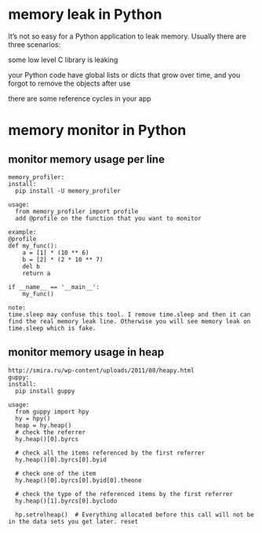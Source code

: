 
# memory leak in Python
It’s not so easy for a Python application to leak memory. Usually there are three scenarios:

some low level C library is leaking

your Python code have global lists or dicts that grow over time, and you forgot to remove the objects after use

there are some reference cycles in your app

# memory monitor in Python
## monitor memory usage per line
    memory_profiler:
    install:
      pip install -U memory_profiler
    
    usage:
      from memory_profiler import profile
      add @profile on the function that you want to monitor
      
    example:
    @profile
    def my_func():
        a = [1] * (10 ** 6)
        b = [2] * (2 * 10 ** 7)
        del b
        return a

    if __name__ == '__main__':
        my_func()
        
    note:
    time.sleep may confuse this tool. I remove time.sleep and then it can find the real memory leak line. Otherwise you will see memory leak on time.sleep which is fake.

## monitor memory usage in heap
    http://smira.ru/wp-content/uploads/2011/08/heapy.html
    guppy:
    install:
      pip install guppy
      
    usage:
      from guppy import hpy
      hy = hpy()
      heap = hy.heap()
      # check the referrer
      hy.heap()[0].byrcs
      
      # check all the items referenced by the first referrer
      hy.heap()[0].byrcs[0].byid
      
      # check one of the item
      hy.heap()[0].byrcs[0].byid[0].theone
      
      # check the type of the referenced items by the first referrer
      hy.heap()[1].byrcs[0].byclodo 
      
      hp.setrelheap()  # Everything allocated before this call will not be in the data sets you get later. reset
      
      
